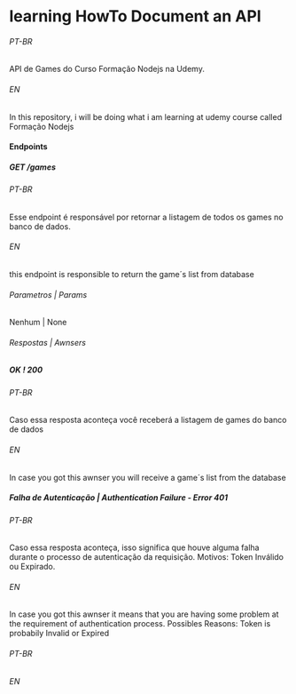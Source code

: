 # learning HowTo Document an API
###### PT-BR
API de Games do Curso Formação Nodejs na Udemy.
###### EN
In this repository, i will be doing what i am learning at udemy course called Formação Nodejs

#### Endpoints

##### GET /games

###### PT-BR
Esse endpoint é responsável por retornar a listagem de todos os games no banco de dados.
###### EN
this endpoint is responsible  to return the game´s list from database

###### Parametros | Params
Nenhum | None

###### Respostas | Awnsers
##### OK ! 200
###### PT-BR
Caso essa resposta aconteça você receberá a listagem de games do banco de dados
###### EN
In case you got this awnser you will receive a game´s list from the database

##### Falha de Autenticação | Authentication Failure - Error 401
###### PT-BR
Caso essa resposta aconteça, isso significa que houve alguma falha durante o processo de autenticação da requisição. Motivos: Token Inválido ou Expirado.
###### EN
In case you got this awnser it means that you are having some problem at the requirement of authentication process. Possibles Reasons: Token is probabily Invalid or Expired





###### PT-BR

###### EN

